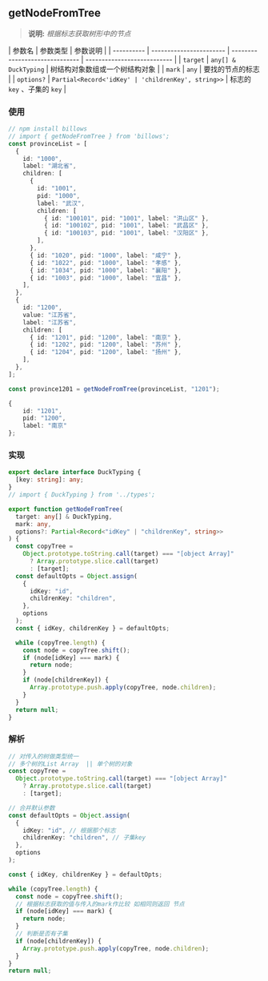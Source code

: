 <!--
 * @Author: Chengbotao
 * @Date: 2022-06-18 12:56:47
-->

## getNodeFromTree

> **说明:** _根据标志获取树形中的节点_

| 参数名     | 参数类型                | 参数说明                       |
| ---------- | ----------------------- | ------------------------------ | --------------------------- |
| `target`   | `any[] & DuckTyping`    | 树结构对象数组或一个树结构对象 |
| `mark`     | `any`                   | 要找的节点的标志               |
| `options?` | `Partial<Record<'idKey' | 'childrenKey', string>>`       | 标志的 `key` 、子集的 `key` |

### 使用

```ts
// npm install billows
// import { getNodeFromTree } from 'billows';
const provinceList = [
  {
    id: "1000",
    label: "湖北省",
    children: [
      {
        id: "1001",
        pid: "1000",
        label: "武汉",
        children: [
          { id: "100101", pid: "1001", label: "洪山区" },
          { id: "100102", pid: "1001", label: "武昌区" },
          { id: "100103", pid: "1001", label: "汉阳区" },
        ],
      },
      { id: "1020", pid: "1000", label: "咸宁" },
      { id: "1022", pid: "1000", label: "孝感" },
      { id: "1034", pid: "1000", label: "襄阳" },
      { id: "1003", pid: "1000", label: "宜昌" },
    ],
  },
  {
    id: "1200",
    value: "江苏省",
    label: "江苏省",
    children: [
      { id: "1201", pid: "1200", label: "南京" },
      { id: "1202", pid: "1200", label: "苏州" },
      { id: "1204", pid: "1200", label: "扬州" },
    ],
  },
];

const province1201 = getNodeFromTree(provinceList, "1201");

{
    id: "1201",
    pid: "1200",
    label: "南京"
};
```

### 实现

```ts
export declare interface DuckTyping {
  [key: string]: any;
}
// import { DuckTyping } from '../types';

export function getNodeFromTree(
  target: any[] & DuckTyping,
  mark: any,
  options?: Partial<Record<"idKey" | "childrenKey", string>>
) {
  const copyTree =
    Object.prototype.toString.call(target) === "[object Array]"
      ? Array.prototype.slice.call(target)
      : [target];
  const defaultOpts = Object.assign(
    {
      idKey: "id",
      childrenKey: "children",
    },
    options
  );
  const { idKey, childrenKey } = defaultOpts;

  while (copyTree.length) {
    const node = copyTree.shift();
    if (node[idKey] === mark) {
      return node;
    }
    if (node[childrenKey]) {
      Array.prototype.push.apply(copyTree, node.children);
    }
  }
  return null;
}
```

### 解析

```ts
// 对传入的树做类型统一
// 多个树的List Array  || 单个树的对象
const copyTree =
  Object.prototype.toString.call(target) === "[object Array]"
    ? Array.prototype.slice.call(target)
    : [target];

// 合并默认参数
const defaultOpts = Object.assign(
  {
    idKey: "id", // 根据那个标志
    childrenKey: "children", // 子集key
  },
  options
);

const { idKey, childrenKey } = defaultOpts;

while (copyTree.length) {
  const node = copyTree.shift();
  // 根据标志获取的值与传入的mark作比较 如相同则返回 节点
  if (node[idKey] === mark) {
    return node;
  }
  // 判断是否有子集
  if (node[childrenKey]) {
    Array.prototype.push.apply(copyTree, node.children);
  }
}
return null;
```
